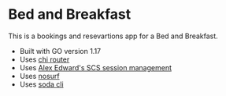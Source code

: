 # Bed and Breakfast

This is a bookings and resevartions app for a Bed and Breakfast.

- Built with GO version 1.17
- Uses [chi router](https://github.com/go-chi/chi)
- Uses [Alex Edward's SCS session management](https://github.com/alexedwards/scs/v2)
- Uses [nosurf](https://github.com/justinas/nosurf)
- Uses [soda cli](https://github.com/gobuffalo/pop)
